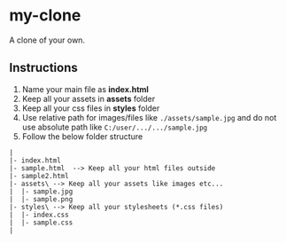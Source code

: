 # my-clone

A clone of your own.

## Instructions

1. Name your main file as **index.html**
2. Keep all your assets in **assets** folder
3. Keep all your css files in **styles** folder
4. Use relative path for images/files like `./assets/sample.jpg` and do not use absolute path like `C:/user/.../.../sample.jpg`
5. Follow the below folder structure

```
|
|- index.html
|- sample.html  --> Keep all your html files outside
|- sample2.html
|- assets\ --> Keep all your assets like images etc...
|  |- sample.jpg
|  |- sample.png
|- styles\ --> Keep all your stylesheets (*.css files)
|  |- index.css
|  |- sample.css
|
```
